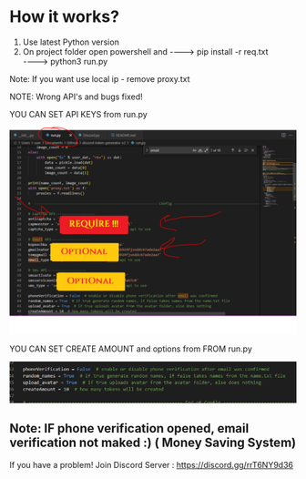 
# How it works?

1. Use latest Python version
2. On project folder open powershell and 
---->   pip install -r req.txt\
---->  python3 run.py


Note: If you want use local ip - remove proxy.txt


NOTE: Wrong API's and bugs fixed!

YOU CAN SET API KEYS from run.py

![alt text](https://raw.githubusercontent.com/urexpect/discord-token-generator-v2/main/scrshots/unnamed.png?token=GHSAT0AAAAAABVG2L4UMH7IS4YTTLWMXYDWYU3RR4A)

YOU CAN SET CREATE AMOUNT and options from FROM run.py

![alt text](https://raw.githubusercontent.com/urexpect/discord-token-generator-v2/main/scrshots/unnamed2.PNG?token=GHSAT0AAAAAABVG2L4U3JVFAJ7K5O7A6HL6YU3RSSA)

Note: IF phone verification opened, email verification not maked :) ( Money Saving System)
-----------------------------------------------------------------------------------------------
If you have a problem! 
Join Discord Server : https://discord.gg/rrT6NY9d36
